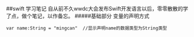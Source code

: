 ##swift 学习笔记
自从前不久wwdc大会发布Swift开发语言以后，零零散散的学了点，做个笔记，以作备忘。
#####基础部分
变量的声明方式

	var name:String = "mingcan"  //显示声明name的数据类型为String类型
